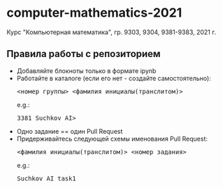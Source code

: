 # computer-mathematics-2021
Курс "Компьютерная математика", гр. 9303, 9304, 9381-9383, 2021 г.
## Правила работы с репозиторием
  * Добавляйте блокноты только в формате ipynb
  * Работайте в каталоге (если его нет - создайте самостоятельно): <pre><номер группы>_<фамилия_инициалы(транслитом)></pre> e.g.: <pre>3381_Suchkov_AI></pre>
  * Одно задание == один Pull Request
  * Придерживайтесь следующей схемы именования Pull Request: <pre><фамилия_инициалы(транслитом)>_<номер_задания></pre> e.g.: <pre>Suchkov_AI_task1</pre>
  
